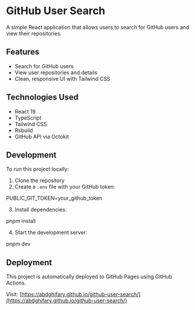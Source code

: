 # GitHub User Search

A simple React application that allows users to search for GitHub users and view their repositories.

## Features

- Search for GitHub users
- View user repositories and details
- Clean, responsive UI with Tailwind CSS

## Technologies Used

- React 19
- TypeScript
- Tailwind CSS
- Rsbuild
- GitHub API via Octokit

## Development

To run this project locally:

1. Clone the repository
2. Create a `.env` file with your GitHub token:

PUBLIC_GIT_TOKEN=your_github_token

3. Install dependencies:

pnpm install

4. Start the development server:

pnpm dev

## Deployment

This project is automatically deployed to GitHub Pages using GitHub Actions.

Visit: [https://abdghifary.github.io/github-user-search/](https://abdghifary.github.io/github-user-search/)
